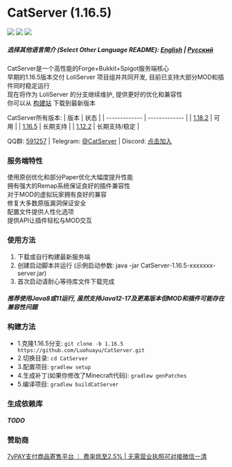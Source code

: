 # CatServer (1.16.5)
![](https://img.shields.io/badge/Minecraft-1.16.5-brightgreen.svg?colorB=469C00)
![](https://img.shields.io/badge/Forge-36.2.33-brightgreen.svg?colorB=469C00)
![](https://img.shields.io/badge/Spigot-1.16.5-brightgreen.svg?colorB=469C00)

##### 选择其他语言简介 (Select Other Language README): [English](README_EN.md) | [Русский](README_RU.md)

CatServer是一个高性能的Forge+Bukkit+Spigot服务端核心<br>
早期的1.16.5版本交付 LoliServer 项目组并共同开发, 目前已支持大部分MOD和插件同时稳定运行<br>
现在将作为 LoliServer 的分支继续维护, 提供更好的优化和兼容性<br>
你可以从 [构建站](https://jenkins.rbqcloud.cn:30011/job/CatServer-1.16.5/lastSuccessfulBuild/) 下载到最新版本<br>

CatServer所有版本:
|     版本      |     状态      |
| ------------- | ------------- |
| [1.18.2](https://github.com/Luohuayu/CatServer/tree/1.18.2)  |  可用           |
| [1.16.5](https://github.com/Luohuayu/CatServer/tree/1.16.5)  |  长期支持       |
| [1.12.2](https://github.com/Luohuayu/CatServer/tree/1.12.2)  |  长期支持/稳定  |

QQ群: [591257](https://jq.qq.com/?_wv=1027&k=5B5aKkW) | Telegram: [@CatServer](https://t.me/CatServer) | Discord: [点击加入](https://discord.gg/wvBJN4d)

### 服务端特性
使用原创优化和部分Paper优化大幅度提升性能<br>
拥有强大的Remap系统保证良好的插件兼容性<br>
对于MOD的虚拟玩家拥有良好的兼容<br>
修复大多数原版漏洞保证安全<br>
配置文件提供人性化选项<br>
提供API让插件轻松与MOD交互<br>

### 使用方法
1. 下载或自行构建最新服务端
2. 创建启动脚本并运行 (示例启动参数: java -jar CatServer-1.16.5-xxxxxxx-server.jar)
3. 首次启动请耐心等待库文件下载完成

##### 推荐使用Java8或11运行, 虽然支持Java12-17及更高版本但MOD和插件可能存在兼容性问题

### 构建方法
- 1.克隆1.16.5分支: `git clone -b 1.16.5 https://github.com/Luohuayu/CatServer.git`
- 2.切换目录: `cd CatServer`
- 3.配置项目: `gradlew setup`
- 4.生成补丁(如果你修改了Minecraft代码): `gradlew genPatches`
- 5.编译项目: `gradlew buildCatServer`

### 生成依赖库
##### TODO

### 赞助商
[7yPAY支付商品寄售平台 ｜ 费率低至2.5% | 无需营业执照可对接微信一清](https://pay.7ycloud.cn/help?catgithub)
